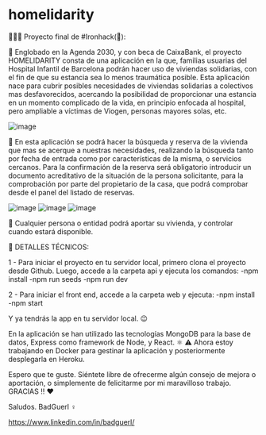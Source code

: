 # homelidarity

:rocket::rocket::rocket: Proyecto final de #Ironhack(&#x1F499;):

:large_blue_circle: Englobado en la Agenda 2030, y con beca de CaixaBank, el proyecto HOMELIDARITY consta de una aplicación en la que, familias usuarias del Hospital Infantil de Barcelona podrán hacer uso de viviendas solidarias, con el fin de que su estancia sea lo menos traumática posible. Esta aplicación nace para cubrir posibles necesidades de viviendas solidarias a colectivos mas desfavorecidos, acercando la posibilidad de proporcionar una estancia en un momento complicado de la vida, en principio enfocada al hospital, pero ampliable a víctimas de Viogen, personas mayores solas, etc.

![image](https://user-images.githubusercontent.com/69985189/122672624-dad72b00-d1cc-11eb-8138-530e16c0eb38.png)

:large_blue_circle: En esta aplicación se podrá hacer la búsqueda y reserva de la vivienda que mas se acerque a nuestras necesidades, realizando la búsqueda tanto por fecha de entrada como por características de la misma, o servicios cercanos. Para la confirmación de la reserva será obligatorio introducir un documento acreditativo de la situación de la persona solicitante, para la comprobación por parte del propietario de la casa, que podrá comprobar desde el panel del listado de reservas.

![image](https://user-images.githubusercontent.com/69985189/122672857-f0992000-d1cd-11eb-979d-d281ec7c470a.png)
![image](https://user-images.githubusercontent.com/69985189/122672872-06a6e080-d1ce-11eb-9466-f8051a1ec041.png)
![image](https://user-images.githubusercontent.com/69985189/122672906-35bd5200-d1ce-11eb-8d0f-4bfa0a5ab667.png)

:large_blue_circle: Cualquier persona o entidad podrá aportar su vivienda, y controlar cuando estará disponible.


:red_circle: DETALLES TÉCNICOS:

1 - Para iniciar el proyecto en tu servidor local, primero clona el proyecto desde Github. Luego, accede a la carpeta api y ejecuta los comandos:
    -npm install
    -npm run seeds
    -npm run dev
    
2 - Para iniciar el front end, accede a la carpeta web y ejecuta:
    -npm install
    -npm start
    
Y ya tendrás la app en tu servidor local. :wink:

   
En la aplicación se han utilizado las tecnologías MongoDB para la base de datos, Express como framework de Node, y React. :atom_symbol:
:warning: Ahora estoy trabajando en Docker para gestinar la aplicación y posteriormente desplegarla en Heroku.



Espero que te guste.
Siéntete libre de ofrecerme algún consejo de mejora o aportación, o simplemente de felicitarme por mi maravilloso trabajo. GRACIAS	:bangbang: :hearts:

Saludos.
BadGuerl :female_sign:

https://www.linkedin.com/in/badguerl/
